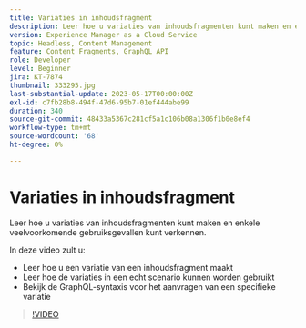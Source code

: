 ```yaml
---
title: Variaties in inhoudsfragment
description: Leer hoe u variaties van inhoudsfragmenten kunt maken en enkele veelvoorkomende gebruiksgevallen kunt verkennen.
version: Experience Manager as a Cloud Service
topic: Headless, Content Management
feature: Content Fragments, GraphQL API
role: Developer
level: Beginner
jira: KT-7874
thumbnail: 333295.jpg
last-substantial-update: 2023-05-17T00:00:00Z
exl-id: c7fb28b8-494f-47d6-95b7-01ef444abe99
duration: 340
source-git-commit: 48433a5367c281cf5a1c106b08a1306f1b0e8ef4
workflow-type: tm+mt
source-wordcount: '68'
ht-degree: 0%

---
```


# Variaties in inhoudsfragment

Leer hoe u variaties van inhoudsfragmenten kunt maken en enkele veelvoorkomende gebruiksgevallen kunt verkennen.

In deze video zult u:

+ Leer hoe u een variatie van een inhoudsfragment maakt
+ Leer hoe de variaties in een echt scenario kunnen worden gebruikt
+ Bekijk de GraphQL-syntaxis voor het aanvragen van een specifieke variatie

>[!VIDEO](https://video.tv.adobe.com/v/333295?quality=12&learn=on)

